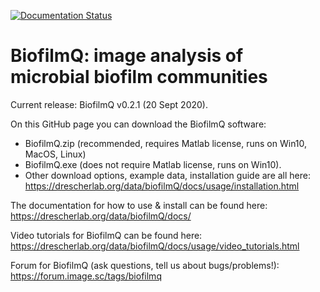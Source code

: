 [![Documentation Status](https://readthedocs.org/projects/biofilmq/badge/?version=latest)](https://biofilmq.readthedocs.io/en/latest/?badge=latest)

# BiofilmQ: image analysis of microbial biofilm communities

Current release: BiofilmQ v0.2.1 (20 Sept 2020). 

On this GitHub page you can download the BiofilmQ software:
- BiofilmQ.zip (recommended, requires Matlab license, runs on Win10, MacOS, Linux)
- BiofilmQ.exe (does not require Matlab license, runs on Win10). 
- Other download options, example data, installation guide are all here: https://drescherlab.org/data/biofilmQ/docs/usage/installation.html

The documentation for how to use & install can be found here: https://drescherlab.org/data/biofilmQ/docs/ 

Video tutorials for BiofilmQ can be found here: https://drescherlab.org/data/biofilmQ/docs/usage/video_tutorials.html 

Forum for BiofilmQ (ask questions, tell us about bugs/problems!): https://forum.image.sc/tags/biofilmq 
